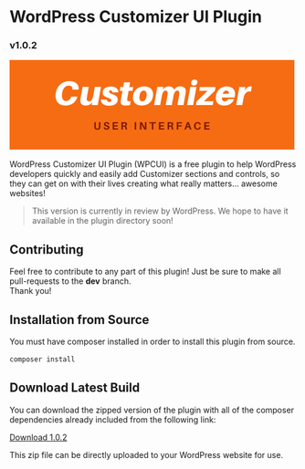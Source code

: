 # WordPress Customizer UI Plugin
### v1.0.2

![Logo](assets/banner-772x250.png)

WordPress Customizer UI Plugin (WPCUI) is a free plugin to help WordPress developers quickly and easily add Customizer 
sections and controls, so they can get on with their lives creating what really matters... awesome websites!

> This version is currently in review by WordPress.  We hope to have it available in the plugin directory soon!

## Contributing

Feel free to contribute to any part of this plugin!  Just be sure to make all pull-requests to the **dev** branch.  
Thank you!

## Installation from Source

You must have composer installed in order to install this plugin from source.

```bash
composer install
```

## Download Latest Build

You can download the zipped version of the plugin with all of the composer dependencies already included from the 
following link:

[Download 1.0.2](https://wpcui-build-prod.s3.amazonaws.com/wpcui-1.0.2.zip)

This zip file can be directly uploaded to your WordPress website for use.
